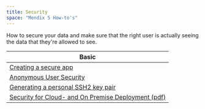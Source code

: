 ```yaml
---
title: Security
space: "Mendix 5 How-to's"
---
```


How to secure your data and make sure that the right user is actually seeing the data that they're allowed to see.

| Basic
| ----------------------------------------------------
| [Creating a secure app](Creating+a+secure+app)
| [Anonymous User Security](Anonymous+User+Security)
| [Generating a personal SSH2 key pair](Generating+a+personal+SSH2+key+pair)
| [Security for Cloud- and On Premise Deployment (pdf)](http://ww2.mendix.com/rs/mendix/images/Mendix-Security-for-Cloud-and-on-Premise-Deployment.pdf)
